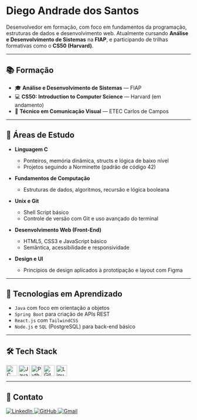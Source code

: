 # Diego Andrade dos Santos

Desenvolvedor em formação, com foco em fundamentos da programação, estruturas de dados e desenvolvimento web. Atualmente cursando **Análise e Desenvolvimento de Sistemas** na **FIAP**, e participando de trilhas formativas como o **CS50 (Harvard)**.

---

## 📚 Formação

- 🎓 **Análise e Desenvolvimento de Sistemas** — FIAP  
- 💻 **CS50: Introduction to Computer Science** — Harvard (em andamento)   
- 🎨 **Técnico em Comunicação Visual** — ETEC Carlos de Campos

---

## 💼 Áreas de Estudo

- **Linguagem C**  
  - Ponteiros, memória dinâmica, structs e lógica de baixo nível  
  - Projetos seguindo a Norminette (padrão de código 42) 

- **Fundamentos de Computação**  
  - Estruturas de dados, algoritmos, recursão e lógica booleana  

- **Unix e Git**  
  - Shell Script básico  
  - Controle de versão com Git e uso avançado do terminal  

- **Desenvolvimento Web (Front-End)**  
  - HTML5, CSS3 e JavaScript básico  
  - Semântica, acessibilidade e responsividade  

- **Design e UI**  
  - Princípios de design aplicados à prototipação e layout com Figma  

---

## 🚧 Tecnologias em Aprendizado

- `Java` com foco em orientação a objetos  
- `Spring Boot` para criação de APIs REST  
- `React.js` com `TailwindCSS`  
- `Node.js` e `SQL` (PostgreSQL) para back-end básico  

---

## 🛠 Tech Stack

<div style="display: inline_block">
  <img align="center" alt="C" height="30" src="https://cdn.jsdelivr.net/gh/devicons/devicon/icons/c/c-original.svg">
  <img align="center" alt="Java" height="30" src="https://cdn.jsdelivr.net/gh/devicons/devicon/icons/java/java-original.svg">
  <img align="center" alt="Python" height="30" src="https://cdn.jsdelivr.net/gh/devicons/devicon/icons/python/python-original.svg">
  <img align="center" alt="Git" height="30" src="https://cdn.jsdelivr.net/gh/devicons/devicon/icons/git/git-original.svg">
  <img align="center" alt="Linux" height="30" src="https://cdn.jsdelivr.net/gh/devicons/devicon/icons/linux/linux-original.svg">
</div>

---

## 📌 Contato

<div align="left">
  <a href="https://www.linkedin.com/in/andradedossantosdiego/">
    <img src="https://img.shields.io/badge/LinkedIn-0077B5?style=for-the-badge&logo=linkedin&logoColor=white" alt="LinkedIn">
  </a>
  <a href="https://github.com/diandrade">
    <img src="https://img.shields.io/badge/GitHub-100000?style=for-the-badge&logo=github&logoColor=white" alt="GitHub">
  </a>
  <a href="mailto:contato.andradediego@gmail.com">
    <img src="https://img.shields.io/badge/Gmail-D14836?style=for-the-badge&logo=gmail&logoColor=white" alt="Gmail">
  </a>
</div>
